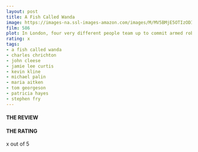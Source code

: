 ```yaml
---
layout: post
title: A Fish Called Wanda
image: https://images-na.ssl-images-amazon.com/images/M/MV5BMjE5OTIzODI4Nl5BMl5BanBnXkFtZTcwNDg3NzYzNA@@._V1_UX182_CR0,0,182,268_AL_.jpg
film: 586
plot: In London, four very different people team up to commit armed robbery, then try to doublecross each other for the loot.
rating: x
tags:
- a fish called wanda
- charles chrichton
- john cleese
- jamie lee curtis
- kevin kline
- michael palin
- maria aitken
- tom georgeson
- patricia hayes
- stephen fry
---
```


#### THE REVIEW


#### THE RATING
x out of 5
